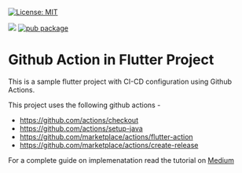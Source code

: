 [![License: MIT](https://img.shields.io/badge/License-MIT-yellow.svg)](https://opensource.org/licenses/MIT)

![](https://github.com/nabilnalakath/flutter-action/workflows/main.yml/badge.svg)
[![pub package](https://img.shields.io/pub/v/badge.svg)](https://pub.dartlang.org/packages/badge)

# Github Action in Flutter Project   

This is a sample flutter project with CI-CD configuration using Github Actions.

This project uses the following github actions -

* https://github.com/actions/checkout
* https://github.com/actions/setup-java
* https://github.com/marketplace/actions/flutter-action
* https://github.com/marketplace/actions/create-release

For a complete guide on implemenatation read the tutorial on [Medium](https://medium.com/better-programming/ci-cd-for-flutter-apps-using-github-actions-b833f8f7aac)

